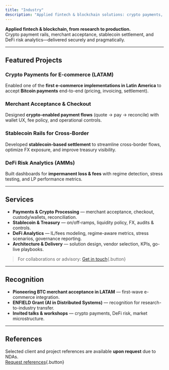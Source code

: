 ```yaml
---
title: "Industry"
description: "Applied fintech & blockchain solutions: crypto payments, stablecoin rails, and DeFi risk analytics."
---
```


**Applied fintech & blockchain, from research to production.**  
Crypto payment rails, merchant acceptance, stablecoin settlement, and DeFi risk analytics—delivered securely and pragmatically.

---

## Featured Projects

### Crypto Payments for E-commerce (LATAM)

Enabled one of the **first e-commerce implementations in Latin America** to accept **Bitcoin payments** end-to-end (pricing, invoicing, settlement).

### Merchant Acceptance & Checkout

Designed **crypto-enabled payment flows** (quote → pay → reconcile) with wallet UX, fee policy, and operational controls.

### Stablecoin Rails for Cross-Border

Developed **stablecoin-based settlement** to streamline cross-border flows, optimize FX exposure, and improve treasury visibility.

### DeFi Risk Analytics (AMMs)

Built dashboards for **impermanent loss & fees** with regime detection, stress testing, and LP performance metrics.

---

## Services

- **Payments & Crypto Processing** — merchant acceptance, checkout, custody/wallets, reconciliation.
- **Stablecoin & Treasury** — on/off-ramps, liquidity policy, FX, audits & controls.
- **DeFi Analytics** — IL/fees modeling, regime-aware metrics, stress scenarios, governance reporting.
- **Architecture & Delivery** — solution design, vendor selection, KPIs, go-live playbooks.

> For collaborations or advisory: [Get in touch](/about/){.button}

---

## Recognition

- **Pioneering BTC merchant acceptance in LATAM** — first-wave e-commerce integration.
- **ENFIELD Grant (AI in Distributed Systems)** — recognition for research-to-industry transfer.
- **Invited talks & workshops** — crypto payments, DeFi risk, market microstructure.

---

## References

Selected client and project references are available **upon request** due to NDAs.  
[Request references](/about/){.button}
